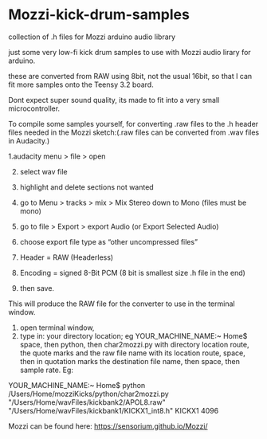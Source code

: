 # Mozzi-kick-drum-samples
collection of .h files for Mozzi arduino audio library

just some very low-fi kick drum samples to use with Mozzi audio lirary for arduino.

these are converted from RAW using 8bit, not the usual 16bit, so that I can fit more samples onto the Teensy 3.2 board.

Dont expect super sound quality, its made to fit into a very small microcontroller.

To compile some samples yourself, for converting .raw files to the .h header files needed in the Mozzi sketch:(.raw files can be converted from .wav files in Audacity.)

1.audacity menu > file > open

2. select wav file

3. highlight and delete sections not wanted

4. go to Menu > tracks > mix > Mix Stereo down to Mono (files must be mono)

5. go to file > Export > export Audio (or Export Selected Audio)

6. choose export file type as “other uncompressed files”

7. Header = RAW (Headerless)

8. Encoding = signed 8-Bit PCM (8 bit is smallest size .h file in the end)

9. then save.

This will produce the RAW file for the converter to use in the terminal window.

1. open terminal window,
2. type in: your directory location; eg YOUR_MACHINE_NAME:~ Home$ 
space, then python, then char2mozzi.py with directory location route, the quote marks and the raw file name with its location route, space, then in quotation marks the destination file name, then space, then sample rate. Eg:

YOUR_MACHINE_NAME:~ Home$ python /Users/Home/mozziKicks/python/char2mozzi.py "/Users/Home/wavFiles/kickbank2/APOL8.raw"  "/Users/Home/wavFiles/kickbank1/KICKX1_int8.h" KICKX1 4096



Mozzi can be found here: https://sensorium.github.io/Mozzi/

